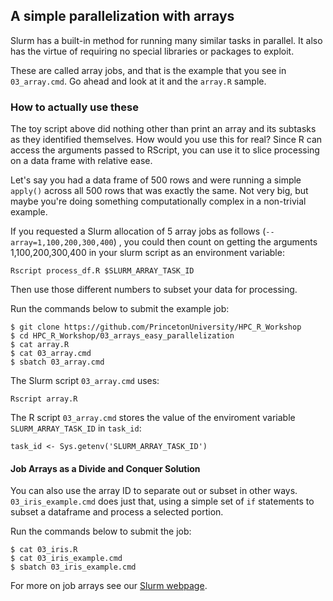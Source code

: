 ## A simple parallelization with arrays

Slurm has a built-in method for running many similar tasks in parallel.
It also has the virtue of requiring no special libraries or packages
to exploit.

These are called array jobs, and that is the example that you see in `03_array.cmd`.
Go ahead and look at it and the `array.R` sample.

### How to actually use these

The toy script above did nothing other than print an array and its subtasks as 
they identified themselves. How would you use this for real? Since R can access
the arguments passed to RScript, you can use it to slice processing on a data frame
with relative ease.

Let's say you had a data frame of 500 rows and were running a simple `apply()` across
all 500 rows that was exactly the same. Not very big, but maybe you're doing something
computationally complex in a non-trivial example.

If you requested a Slurm allocation of 5 array jobs as follows (`--array=1,100,200,300,400`)
, you could then count on getting the
arguments 1,100,200,300,400 in your slurm script as an environment variable:

```shell
Rscript process_df.R $SLURM_ARRAY_TASK_ID
```
Then use those different numbers to subset your data for processing.

Run the commands below to submit the example job:

```
$ git clone https://github.com/PrincetonUniversity/HPC_R_Workshop
$ cd HPC_R_Workshop/03_arrays_easy_parallelization
$ cat array.R
$ cat 03_array.cmd
$ sbatch 03_array.cmd
```

The Slurm script `03_array.cmd` uses:

```
Rscript array.R
```

The R script `03_array.cmd` stores the value of the enviroment variable `SLURM_ARRAY_TASK_ID` in `task_id`:

```
task_id <- Sys.getenv('SLURM_ARRAY_TASK_ID')
```

#### Job Arrays as a Divide and Conquer Solution

You can also use the array ID to separate out or subset in other ways. `03_iris_example.cmd` does just that,
using a simple set of `if` statements to subset a dataframe and process a selected portion.

Run the commands below to submit the job:

```
$ cat 03_iris.R
$ cat 03_iris_example.cmd
$ sbatch 03_iris_example.cmd
```

For more on job arrays see our [Slurm webpage](https://researchcomputing.princeton.edu/support/knowledge-base/slurm#arrays).

